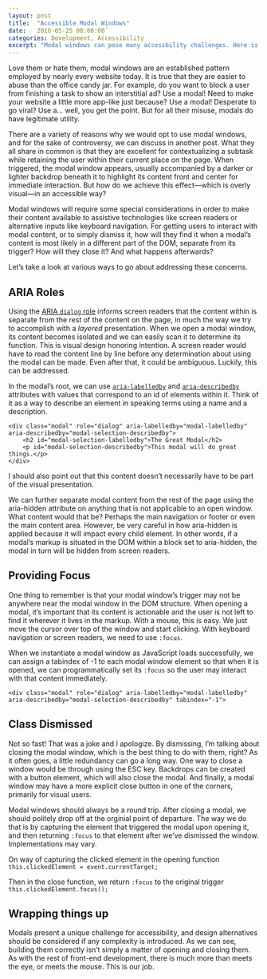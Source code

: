 ```yaml
---
layout: post
title:  "Accessible Modal Windows"
date:   2016-05-25 00:00:00˝
categories: Development, Accessibility
excerpt: "Modal windows can pose many accessbility challenges. Here is how to adress them."
---
```

<div class="body-copy wrap" markdown="1">
Love them or hate them, modal windows are an established pattern employed by nearly every website today. It is true that they are easier to abuse than the office candy jar. For example, do you want to block a user from finishing a task to show an interstitial ad? Use a modal! Need to make your website a little more app-like just because? Use a modal! Desperate to go viral? Use a… well, you get the point. But for all their misuse, modals do have legitimate utility. 

There are a variety of reasons why we would opt to use modal windows, and for the sake of controversy, we can discuss in another post. What they all share in common is that they are excellent for contextualizing a subtask while retaining the user within their current place on the page. When triggered, the modal window appears, usually accompanied by a darker or lighter backdrop beneath it to highlight its content front and center for immediate interaction. But how do we achieve this effect—which is overly visual—in an accessible way?

Modal windows will require some special considerations in order to make their content available to assistive technologies like screen readers or alternative inputs like keyboard navigation. For getting users to interact with modal content, or to simply dismiss it, how will they find it when a modal’s content is most likely in a different part of the DOM, separate from its trigger? How will they close it? And what happens afterwards?

Let’s take a look at various ways to go about addressing these concerns. 

## ARIA Roles
Using the [ARIA <code>dialog</code> role](https://developer.mozilla.org/en-US/docs/Web/Accessibility/ARIA/ARIA_Techniques/Using_the_dialog_role) informs screen readers that the content within is separate from the rest of the content on the page, in much the way we try to accomplish with a _layered_ presentation. When we open a modal window, its content becomes isolated and we can easily scan it to determine its function. This is visual design honoring intention. A screen reader would have to read the content line by line before any determination about using the modal can be made. Even after that, it could be ambiguous. Luckily, this can be addressed.

In the modal’s root, we can use [<code>aria-labelledby</code>](https://developer.mozilla.org/en-US/docs/Web/Accessibility/ARIA/ARIA_Techniques/Using_the_aria-labelledby_attribute) and [<code>aria-describedby</code>](https://developer.mozilla.org/en-US/docs/Web/Accessibility/ARIA/ARIA_Techniques/Using_the_aria-describedby_attribute) attributes with values that correspond to an id of elements within it. Think of it as a way to describe an element in speaking terms using a name and a description. 

    <div class="modal" role="dialog" aria-labelledby="modal-labelledby" aria-describedby="modal-selection-describedby">
        <h2 id="modal-selection-labelledby">The Great Modal</h2>
        <p id="modal-selection-describedby">This modal will do great things.</p>
    </div> 



I should also point out that this content doesn’t necessarily have to be part of the visual presentation. 

We can further separate modal content from the rest of the page using the aria-hidden  attribute on anything that is not applicable to an open window. What content would that be? Perhaps the main navigation or footer or even the main content area. However, be very careful in how aria-hidden is applied because it will impact every child element. In other words, if a modal’s markup is situated in the DOM within a block set to aria-hidden, the modal in turn will be hidden from screen readers. 

## Providing Focus
One thing to remember is that your modal window’s trigger may not be anywhere near the modal window in the DOM structure. When opening a modal, it’s important that its content is actionable and the user is not left to find it wherever it lives in the markup. With a mouse, this is easy. We just move the cursor over top of the window and start clicking. With keyboard navigation or screen readers, we need to use <code>:focus</code>.

When we instantiate a modal window as JavaScript loads successfully, we can assign a tabindex of -1 to each modal window element so that when it is opened, we can programmatically set its <code>:focus</code> so the user may interact with that content immediately.

    <div class="modal" role="dialog" aria-labelledby="modal-labelledby" aria-describedby="modal-selection-describedby" tabindex="-1">

## Class Dismissed
Not so fast! That was a joke and I apologize. By dismissing, I’m talking about closing the modal window, which is the best thing to do with them, right? As it often goes, a little redundancy can go a long way. One way to close a window would be through using the ESC key. Backdrops can be created with a button element, which will also close the modal. And finally, a modal window may have a more explicit close button in one of the corners, primarily for visual users.

Modal windows should always be a round trip. After closing a modal, we should politely drop off at the orginial point of departure. The way we do that is by capturing the element that triggered the modal upon opening it, and then returning <code>:focus</code> to that element after we’ve dismissed the window. Implementations may vary.

On way of capturing the clicked element in the opening function
<code>this.clickedElement = event.currentTarget;</code>

Then in the close function, we return <code>:focus</code> to the original trigger
<code>this.clickedElement.focus();</code>


## Wrapping things up
Modals present a unique challenge for accessibility, and design alternatives should be considered if any complexity is introduced. As we can see, building them correctly isn’t simply a matter of opening and closing them. As with the rest of front-end development, there is much more than meets the eye, or meets the mouse. This is our job. 
</div>




